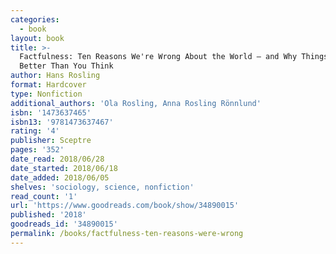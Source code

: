 ```yaml
---
categories:
  - book
layout: book
title: >-
  Factfulness: Ten Reasons We're Wrong About the World – and Why Things Are
  Better Than You Think
author: Hans Rosling
format: Hardcover
type: Nonfiction
additional_authors: 'Ola Rosling, Anna Rosling Rönnlund'
isbn: '1473637465'
isbn13: '9781473637467'
rating: '4'
publisher: Sceptre
pages: '352'
date_read: 2018/06/28
date_started: 2018/06/18
date_added: 2018/06/05
shelves: 'sociology, science, nonfiction'
read_count: '1'
url: 'https://www.goodreads.com/book/show/34890015'
published: '2018'
goodreads_id: '34890015'
permalink: /books/factfulness-ten-reasons-were-wrong
---
```



